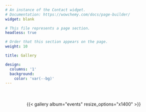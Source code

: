 ```yaml
---
# An instance of the Contact widget.
# Documentation: https://wowchemy.com/docs/page-builder/
widget: blank

# This file represents a page section.
headless: true

# Order that this section appears on the page.
weight: 10

title: Gallery

design:
  columns: '1'
  background:
    color: 'var(--bg)'
---
```


</br>

<div style="margin-top: 20; text-align:center;">
{{< gallery album="events" resize_options="x1400" >}} 
</div>
